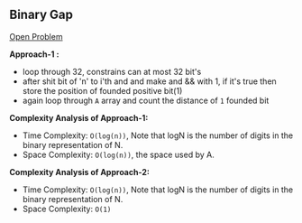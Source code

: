 ## Binary Gap

[Open Problem](https://leetcode.com/problems/binary-gap/description/)

**Approach-1 :**<br>

-   loop through 32, constrains can at most 32 bit's
-   after shit bit of 'n' to i'th and and make and && with 1, if it's true then store the position of founded positive bit(1)
-   again loop through `A` array and count the distance of `1` founded bit

**Complexity Analysis of Approach-1:**<br>

-   Time Complexity: `O(log(n))`, Note that log⁡N is the number of digits in the binary representation of N.
-   Space Complexity: `O(log(n))`, the space used by A.

**Complexity Analysis of Approach-2:**<br>

-   Time Complexity: `O(log(n))`, Note that log⁡N is the number of digits in the binary representation of N.
-   Space Complexity: `O(1)`
